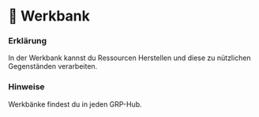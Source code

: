 # 🔧 Werkbank

### Erklärung <a href="#0-toc-title" id="0-toc-title"></a>

In der Werkbank kannst du Ressourcen Herstellen und diese zu nützlichen Gegenständen verarbeiten.

### Hinweise <a href="#1-toc-title" id="1-toc-title"></a>

Werkbänke findest du in jeden GRP-Hub.
